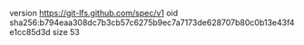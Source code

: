 version https://git-lfs.github.com/spec/v1
oid sha256:b794eaa308dc7b3cb57c6275b9ec7a7173de628707b80c0b13e43f4e1cc85d3d
size 53
